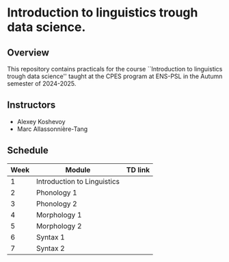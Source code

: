 # Introduction to linguistics trough data science. 

## Overview

This repository contains practicals for the course ``Introduction to linguistics trough data science'' taught at the CPES program at ENS-PSL in the Autumn semester of 2024-2025. 

## Instructors 

- Alexey Koshevoy
- Marc Allassonnière-Tang

## Schedule

<!-- create a 14 by 3 table -->

| Week | Module | TD link |
|------|--------|---------|
| 1    | Introduction to Linguistics       |         |
| 2    | Phonology 1         |         |
| 3    | Phonology 2         |         |
| 4    | Morphology 1         |         |
| 5    | Morphology 2         |         |
| 6    | Syntax 1         |         |
| 7    | Syntax 2         |         |
